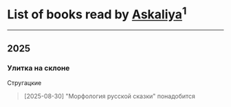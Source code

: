 # List of books read by [Askaliya](https://plus.google.com/u/0/108887983030919100717/)<sup>1</sup>
---

## 2025

### Улитка на склоне
Стругацкие
> [2025-08-30] "Морфология русской сказки" понадобится



